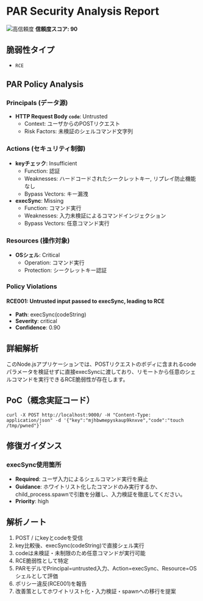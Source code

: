 # PAR Security Analysis Report

![高信頼度](https://img.shields.io/badge/信頼度-高-red) **信頼度スコア: 90**

## 脆弱性タイプ

- `RCE`

## PAR Policy Analysis

### Principals (データ源)

- **HTTP Request Body `code`**: Untrusted
  - Context: ユーザからのPOSTリクエスト
  - Risk Factors: 未検証のシェルコマンド文字列

### Actions (セキュリティ制御)

- **keyチェック**: Insufficient
  - Function: 認証
  - Weaknesses: ハードコードされたシークレットキー, リプレイ防止機能なし
  - Bypass Vectors: キー漏洩
- **execSync**: Missing
  - Function: コマンド実行
  - Weaknesses: 入力未検証によるコマンドインジェクション
  - Bypass Vectors: 任意コマンド実行

### Resources (操作対象)

- **OSシェル**: Critical
  - Operation: コマンド実行
  - Protection: シークレットキー認証

### Policy Violations

#### RCE001: Untrusted input passed to execSync, leading to RCE

- **Path**: execSync(codeString)
- **Severity**: critical
- **Confidence**: 0.90

## 詳細解析

このNode.jsアプリケーションでは、POSTリクエストのボディに含まれるcodeパラメータを検証せずに直接execSyncに渡しており、リモートから任意のシェルコマンドを実行できるRCE脆弱性が存在します。

## PoC（概念実証コード）

```text
curl -X POST http://localhost:9000/ -H "Content-Type: application/json" -d '{"key":"mjhbwmepyskaup9knxve","code":"touch /tmp/pwned"}'
```

## 修復ガイダンス

### execSync使用箇所

- **Required**: ユーザ入力によるシェルコマンド実行を廃止
- **Guidance**: ホワイトリスト化したコマンドのみ実行するか、child_process.spawnで引数を分離し、入力検証を徹底してください。
- **Priority**: high

## 解析ノート

1. POST / にkeyとcodeを受信
2. key比較後、execSync(codeString)で直接シェル実行
3. codeは未検証・未制限のため任意コマンドが実行可能
4. RCE脆弱性として特定
5. PARモデルでPrincipal=untrusted入力、Action=execSync、Resource=OSシェルとして評価
6. ポリシー違反(RCE001)を報告
7. 改善策としてホワイトリスト化・入力検証・spawnへの移行を提案

